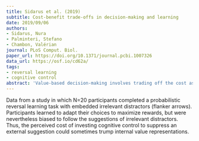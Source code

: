 ```yaml
---
title: Sidarus et al. (2019)
subtitle: Cost-benefit trade-offs in decision-making and learning
date: 2019/09/06
authors:
- Sidarus, Nura
- Palminteri, Stefano
- Chambon, Valérian
journal: PLoS Comput. Biol.
paper_url: https://doi.org/10.1371/journal.pcbi.1007326
data_url: https://osf.io/cd62a/
tags:
- reversal learning
- cognitive control
abstract: 'Value-based decision-making involves trading off the cost associated with an action against its expected reward. Research has shown that both physical and mental effort constitute such subjective costs, biasing choices away from effortful actions, and discounting the value of obtained rewards. Facing conflicts between competing action alternatives is considered aversive, as recruiting cognitive control to overcome conflict is effortful. Moreover, engaging control to proactively suppress irrelevant information that could conflict with task-relevant information would presumably also be cognitively costly. Yet, it remains unclear whether the cognitive control demands involved in preventing and resolving conflict also constitute costs in value-based decisions. The present study investigated this question by embedding irrelevant distractors (flanker arrows) within a reversal-learning task, with intermixed free and instructed trials. Results showed that participants learned to adapt their free choices to maximize rewards, but were nevertheless biased to follow the suggestions of irrelevant distractors. Thus, the perceived cost of investing cognitive control to suppress an external suggestion could sometimes trump internal value representations. By adapting computational models of reinforcement learning, we assessed the influence of conflict at both the decision and learning stages. Modelling the decision showed that free choices were more biased when participants were less sure about which action was more rewarding. This supports the hypothesis that the costs linked to conflict management were traded off against expected rewards. During the learning phase, we found that learning rates were reduced in instructed, relative to free, choices. Learning rates were further reduced by conflict between an instruction and subjective action values, whereas learning was not robustly influenced by conflict between ones actions and external distractors. Our results show that the subjective cognitive control costs linked to conflict factor into value-based decision-making, and highlight that different types of conflict may have different effects on learning about action outcomes.'
---
```


Data from a study in which N=20 participants completed a probabilistic reversal learning task with embedded irrelevant distractors (flanker arrows). Participants learned to adapt their choices to maximize rewards, but were nevertheless biased to follow the suggestions of irrelevant distractors. Thus, the perceived cost of investing cognitive control to suppress an external suggestion could sometimes trump internal value representations.
